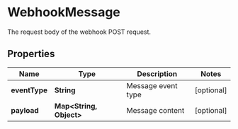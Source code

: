 

# WebhookMessage

The request body of the webhook POST request.

## Properties

Name | Type | Description | Notes
------------ | ------------- | ------------- | -------------
**eventType** | **String** | Message event type |  [optional]
**payload** | **Map&lt;String, Object&gt;** | Message content |  [optional]



